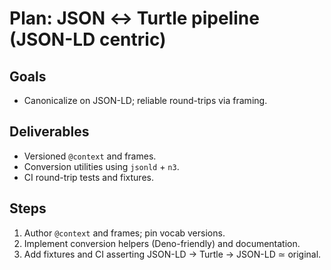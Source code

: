 # Plan: JSON ↔ Turtle pipeline (JSON-LD centric)

## Goals
- Canonicalize on JSON-LD; reliable round-trips via framing.

## Deliverables
- Versioned `@context` and frames.
- Conversion utilities using `jsonld` + `n3`.
- CI round-trip tests and fixtures.

## Steps
1. Author `@context` and frames; pin vocab versions.
2. Implement conversion helpers (Deno-friendly) and documentation.
3. Add fixtures and CI asserting JSON-LD → Turtle → JSON-LD ≃ original.
